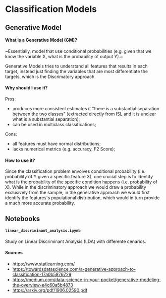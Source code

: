 # Classification Models

## Generative Model

#### What is a Generative Model (GM)?

~Essentially, model that use conditional probabilities (e.g. given that we know the variable X, what is the probability of output Y).~ 

Generative Models tries to understand all features that results in each target, instead just finding the variables that are most differentiate the targets, which is the Discrimatory approach.


#### Why should I use it?

Pros:
- produces more consistent estimates if "there is a substantial separation between the two classes" (extracted directly from ISL and it is unclear what is a substantial separation);
- can be used in multiclass classifications;

Cons:
- all features must have normal distributions;
- lacks numerical metrics (e.g. accuracy, F2 Score);


#### How to use it?

Since the classification problem envolves conditional probability (i.e. probability of Y given a specific feature X), one crucial step is to identify what is the probability of the specific condition happens (i.e. probability of X). While in the discriminatory approach we would draw a probability exclusively from the sample, in the generative approach we would first identify the features's populational distribution, which would in turn provide a much more accurate probability.


## Notebooks

#### `linear_discriminant_analysis.ipynb`
Study on Linear Discriminant Analysis (LDA) with differente cenarios.


#### Sources
- https://www.statlearning.com/
- https://towardsdatascience.com/a-generative-approach-to-classification-17a0b5876729
- https://medium.com/data-science-in-your-pocket/generative-modeling-the-overview-e4c60a5b4873
- https://arxiv.org/pdf/1906.02590.pdf